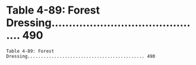 # Table 4-89: Forest Dressing............................................ 490

```
Table 4-89: Forest Dressing............................................ 490
```
